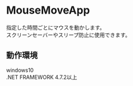 # MouseMoveApp  
指定した時間ごとにマウスを動かします。  
スクリーンセーバーやスリープ防止に使用できます。  
## 動作環境  
windows10  
.NET FRAMEWORK 4.7.2以上  
